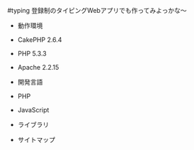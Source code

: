 #typing
登録制のタイピングWebアプリでも作ってみよっかな〜

- 動作環境
 - CakePHP 2.6.4
 - PHP 5.3.3
 - Apache 2.2.15

- 開発言語
 - PHP
 - JavaScript 

- ライブラリ


- サイトマップ　
